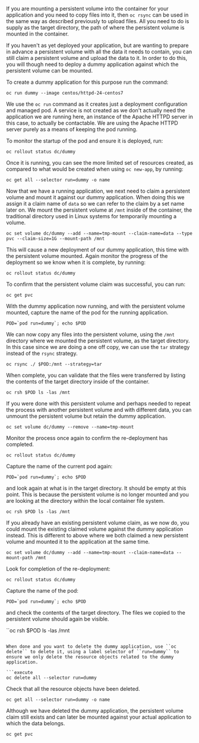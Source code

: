 If you are mounting a persistent volume into the container for your application and you need to copy files into it, then ``oc rsync`` can be used in the same way as described previously to upload files. All you need to do is supply as the target directory, the path of where the persistent volume is mounted in the container.

If you haven't as yet deployed your application, but are wanting to prepare in advance a persistent volume with all the data it needs to contain, you can still claim a persistent volume and upload the data to it. In order to do this, you will though need to deploy a dummy application against which the persistent volume can be mounted.

To create a dummy application for this purpose run the command:

```execute
oc run dummy --image centos/httpd-24-centos7
```

We use the ``oc run`` command as it creates just a deployment configuration and managed pod. A service is not created as we don't actually need the application we are running here, an instance of the Apache HTTPD server in this case, to actually be contactable. We are using the Apache HTTPD server purely as a means of keeping the pod running.

To monitor the startup of the pod and ensure it is deployed, run:

```execute
oc rollout status dc/dummy
```

Once it is running, you can see the more limited set of resources created, as compared to what would be created when using ``oc new-app``, by running:

```execute
oc get all --selector run=dummy -o name
```

Now that we have a running application, we next need to claim a persistent volume and mount it against our dummy application. When doing this we assign it a claim name of ``data`` so we can refer to the claim by a set name later on. We mount the persistent volume at ``/mnt`` inside of the container, the traditional directory used in Linux systems for temporarily mounting a volume.

```execute
oc set volume dc/dummy --add --name=tmp-mount --claim-name=data --type pvc --claim-size=1G --mount-path /mnt
```

This will cause a new deployment of our dummy application, this time with the persistent volume mounted. Again monitor the progress of the deployment so we know when it is complete, by running:

```execute
oc rollout status dc/dummy
```

To confirm that the persistent volume claim was successful, you can run:

```execute
oc get pvc
```

With the dummy application now running, and with the persistent volume mounted, capture the name of the pod for the running application.

```execute
POD=`pod run=dummy`; echo $POD
```

We can now copy any files into the persistent volume, using the ``/mnt`` directory where we mounted the persistent volume, as the target directory. In this case since we are doing a one off copy, we can use the ``tar`` strategy instead of the ``rsync`` strategy.

```execute
oc rsync ./ $POD:/mnt --strategy=tar
```

When complete, you can validate that the files were transferred by listing the contents of the target directory inside of the container.

```execute
oc rsh $POD ls -las /mnt
```

If you were done with this persistent volume and perhaps needed to repeat the process with another persistent volume and with different data, you can unmount the persistent volume but retain the dummy application.

```execute
oc set volume dc/dummy --remove --name=tmp-mount
```

Monitor the process once again to confirm the re-deployment has completed.

```execute
oc rollout status dc/dummy
```

Capture the name of the current pod again:

```execute
POD=`pod run=dummy`; echo $POD
```

and look again at what is in the target directory. It should be empty at this point. This is because the persistent volume is no longer mounted and you are looking at the directory within the local container file system.

```execute
oc rsh $POD ls -las /mnt
```

If you already have an existing persistent volume claim, as we now do, you could mount the existing claimed volume against the dummy application instead. This is different to above where we both claimed a new persistent volume and mounted it to the application at the same time.

```execute
oc set volume dc/dummy --add --name=tmp-mount --claim-name=data --mount-path /mnt
```

Look for completion of the re-deployment:

```execute
oc rollout status dc/dummy
```

Capture the name of the pod:

```execute
POD=`pod run=dummy`; echo $POD
```

and check the contents of the target directory. The files we copied to the persistent volume should again be visible.

``oc rsh $POD ls -las /mnt
```

When done and you want to delete the dummy application, use ``oc delete`` to delete it, using a label selector of ``run=dummy`` to ensure we only delete the resource objects related to the dummy application.

```execute
oc delete all --selector run=dummy
```

Check that all the resource objects have been deleted.

```execute
oc get all --selector run=dummy -o name
```

Although we have deleted the dummy application, the persistent volume claim still exists and can later be mounted against your actual application to which the data belongs.

```execute
oc get pvc
```
